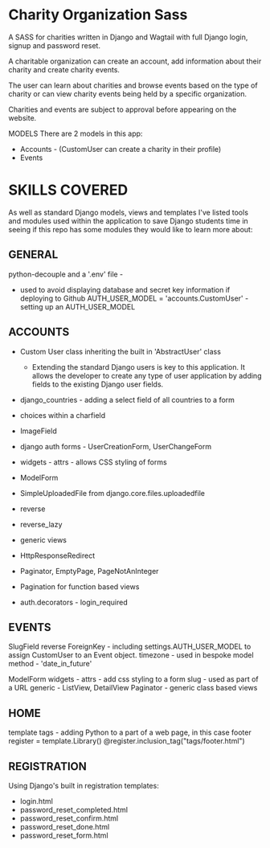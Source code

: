 # Charity Organization Sass

A SASS for charities written in Django and Wagtail with full Django login, signup and password reset.

A charitable organization can create an account, add information about their charity and create charity events. 

The user can learn about charities and browse events based on the type of charity or can view charity events being held by a specific organization.

Charities and events are subject to approval before appearing on the website.

MODELS
There are 2 models in this app:
- Accounts - (CustomUser can create a charity in their profile)
- Events

# SKILLS COVERED
As well as standard Django models, views and templates I've listed tools and modules used within the application to save Django students time in seeing if this repo has some modules they would like to learn more about:

## GENERAL
python-decouple and a '.env' file - 
  - used to avoid displaying database and secret key information if deploying to Github
AUTH_USER_MODEL = 'accounts.CustomUser' - setting up an AUTH_USER_MODEL

## ACCOUNTS
- Custom User class inheriting the built in 'AbstractUser' class
  - Extending the standard Django users is key to this application.  It allows the
    developer to create any type of user application by adding fields to the existing Django
    user fields.
- django_countries - adding a select field of all countries to a form
- choices within a charfield
- ImageField

- django auth forms - UserCreationForm, UserChangeForm
- widgets - attrs - allows CSS styling of forms
- ModelForm

- SimpleUploadedFile from django.core.files.uploadedfile
- reverse
- reverse_lazy
- generic views
- HttpResponseRedirect
- Paginator, EmptyPage, PageNotAnInteger
- Pagination for function based views

- auth.decorators - login_required

## EVENTS
SlugField
reverse 
ForeignKey - including settings.AUTH_USER_MODEL to assign CustomUser to an Event object.
timezone  - used in bespoke model method - 'date_in_future'

ModelForm
widgets - attrs - add css styling to a form
slug - used as part of a URL
generic - ListView, DetailView
Paginator - generic class based views

## HOME
template tags - adding Python to a part of a web page, in this case footer
register = template.Library()
@register.inclusion_tag("tags/footer.html")

## REGISTRATION
Using Django's built in registration templates:
- login.html
- password_reset_completed.html
- password_reset_confirm.html
- password_reset_done.html
- password_reset_form.html



